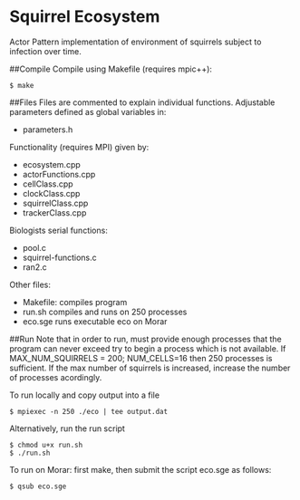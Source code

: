# Squirrel Ecosystem
Actor Pattern implementation of environment of squirrels subject to infection 
over time. 

##Compile
Compile using Makefile (requires mpic++):
```
$ make
```
##Files
Files are commented to explain individual functions. 
Adjustable parameters defined as global variables in: 
* parameters.h

Functionality (requires MPI) given by:
* ecosystem.cpp
* actorFunctions.cpp
* cellClass.cpp
* clockClass.cpp
* squirrelClass.cpp
* trackerClass.cpp


Biologists serial functions:
* pool.c
* squirrel-functions.c
* ran2.c

Other files: 
* Makefile: compiles program
* run.sh compiles and runs on 250 processes
* eco.sge runs executable eco on Morar


##Run
Note that in order to run, must provide enough processes that the program 
can never exceed try to begin a process which is not available. 
If MAX_NUM_SQUIRRELS = 200; NUM_CELLS=16
	then 250 processes is sufficient. If the max number of squirrels is increased, 
	increase the number of processes acordingly.
	
To run locally and copy output into a file 

```
$ mpiexec -n 250 ./eco | tee output.dat  
```
Alternatively, run the run script 
```
$ chmod u+x run.sh
$ ./run.sh
```


To run on Morar: first make, then submit the script eco.sge as follows:

```
$ qsub eco.sge  
```



